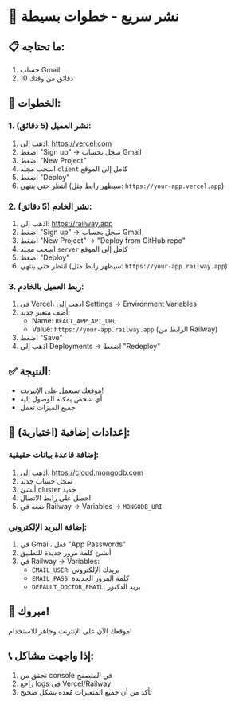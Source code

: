 # 🚀 نشر سريع - خطوات بسيطة

## 📋 ما تحتاجه:
1. حساب Gmail
2. 10 دقائق من وقتك

## 🎯 الخطوات:

### 1. نشر العميل (5 دقائق):
1. اذهب إلى: https://vercel.com
2. اضغط "Sign up" → سجل بحساب Gmail
3. اضغط "New Project"
4. اسحب مجلد `client` كامل إلى الموقع
5. اضغط "Deploy"
6. انتظر حتى ينتهي (سيظهر رابط مثل: `https://your-app.vercel.app`)

### 2. نشر الخادم (5 دقائق):
1. اذهب إلى: https://railway.app
2. اضغط "Sign up" → سجل بحساب Gmail
3. اضغط "New Project" → "Deploy from GitHub repo"
4. اسحب مجلد `server` كامل إلى الموقع
5. اضغط "Deploy"
6. انتظر حتى ينتهي (سيظهر رابط مثل: `https://your-app.railway.app`)

### 3. ربط العميل بالخادم:
1. في Vercel، اذهب إلى Settings → Environment Variables
2. أضف متغير جديد:
   - Name: `REACT_APP_API_URL`
   - Value: `https://your-app.railway.app` (الرابط من Railway)
3. اضغط "Save"
4. اذهب إلى Deployments → اضغط "Redeploy"

## ✅ النتيجة:
- موقعك سيعمل على الإنترنت!
- أي شخص يمكنه الوصول إليه
- جميع الميزات تعمل

## 🔧 إعدادات إضافية (اختيارية):

### إضافة قاعدة بيانات حقيقية:
1. اذهب إلى: https://cloud.mongodb.com
2. سجل حساب جديد
3. أنشئ cluster جديد
4. احصل على رابط الاتصال
5. ضعه في Railway → Variables → `MONGODB_URI`

### إضافة البريد الإلكتروني:
1. في Gmail، فعل "App Passwords"
2. أنشئ كلمة مرور جديدة للتطبيق
3. في Railway → Variables:
   - `EMAIL_USER`: بريدك الإلكتروني
   - `EMAIL_PASS`: كلمة المرور الجديدة
   - `DEFAULT_DOCTOR_EMAIL`: بريد الدكتور

## 🎉 مبروك!
موقعك الآن على الإنترنت وجاهز للاستخدام!

## 📞 إذا واجهت مشاكل:
1. تحقق من console في المتصفح
2. راجع logs في Vercel/Railway
3. تأكد من أن جميع المتغيرات مُعدة بشكل صحيح
